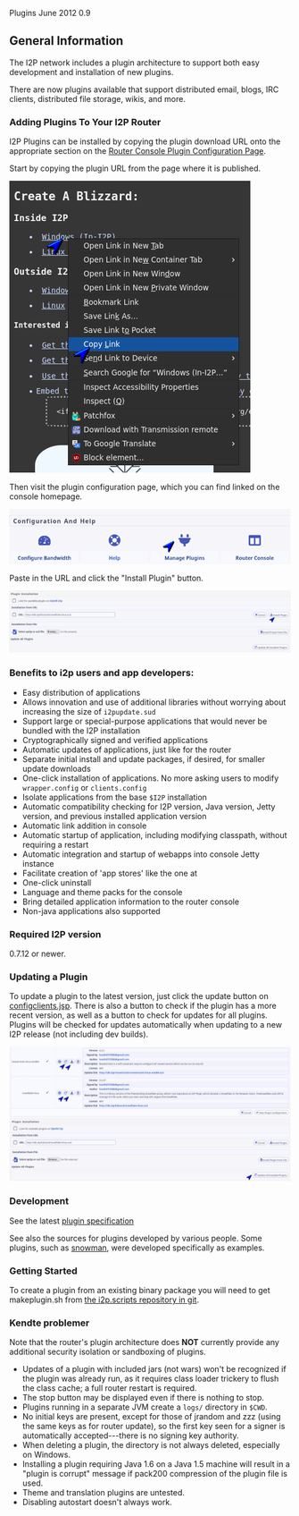  Plugins June 2012 0.9 

## General Information

The I2P network includes a plugin architecture to support both easy
development and installation of new plugins.

There are now plugins available that support distributed email, blogs,
IRC clients, distributed file storage, wikis, and more.

### Adding Plugins To Your I2P Router

I2P Plugins can be installed by copying the plugin download URL onto the
appropriate section on the [Router Console Plugin Configuration
Page](http://127.0.0.1:7657/configplugins).

Start by copying the plugin URL from the page where it is published.

![](/_static/images/plugins/plugin-step-0.png)

Then visit the plugin configuration page, which you can find linked on
the console homepage.

![](/_static/images/plugins/plugin-step-1.png)

Paste in the URL and click the \"Install Plugin\" button.

![](/_static/images/plugins/plugin-step-2.png)

### Benefits to i2p users and app developers:

- Easy distribution of applications
- Allows innovation and use of additional libraries without worrying
 about increasing the size of `i2pupdate.sud`
- Support large or special-purpose applications that would never be
 bundled with the I2P installation
- Cryptographically signed and verified applications
- Automatic updates of applications, just like for the router
- Separate initial install and update packages, if desired, for
 smaller update downloads
- One-click installation of applications. No more asking users to
 modify `wrapper.config` or `clients.config`
- Isolate applications from the base `$I2P` installation
- Automatic compatibility checking for I2P version, Java version,
 Jetty version, and previous installed application version
- Automatic link addition in console
- Automatic startup of application, including modifying classpath,
 without requiring a restart
- Automatic integration and startup of webapps into console Jetty
 instance
- Facilitate creation of \'app stores\' like the one at [](http://)
- One-click uninstall
- Language and theme packs for the console
- Bring detailed application information to the router console
- Non-java applications also supported

### Required I2P version

0.7.12 or newer.

### Updating a Plugin

To update a plugin to the latest version, just click the update button
on [configclients.jsp](http://127.0.0.1:7657/configclients.jsp#plugin).
There is also a button to check if the plugin has a more recent version,
as well as a button to check for updates for all plugins. Plugins will
be checked for updates automatically when updating to a new I2P release
(not including dev builds).

![](/_static/images/plugins/plugin-update-0.png)

### Development

See the latest [plugin specification]()

See also the sources for plugins developed by various people. Some
plugins, such as
[snowman](http:///plugins/snowman), were
developed specifically as examples.

### Getting Started

To create a plugin from an existing binary package you will need to get
makeplugin.sh from [the i2p.scripts repository in
git]().

### Kendte problemer

Note that the router\'s plugin architecture does **NOT** currently
provide any additional security isolation or sandboxing of plugins.

- Updates of a plugin with included jars (not wars) won\'t be
 recognized if the plugin was already run, as it requires class
 loader trickery to flush the class cache; a full router restart is
 required.
- The stop button may be displayed even if there is nothing to stop.
- Plugins running in a separate JVM create a `logs/` directory in
 `$CWD`.
- No initial keys are present, except for those of jrandom and zzz
 (using the same keys as for router update), so the first key seen
 for a signer is automatically accepted---there is no signing key
 authority.
- When deleting a plugin, the directory is not always deleted,
 especially on Windows.
- Installing a plugin requiring Java 1.6 on a Java 1.5 machine will
 result in a \"plugin is corrupt\" message if pack200 compression of
 the plugin file is used.
- Theme and translation plugins are untested.
- Disabling autostart doesn\'t always work.



